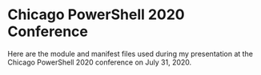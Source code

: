 # Chicago PowerShell 2020 Conference
Here are the module and manifest files used during my presentation at the Chicago PowerShell 2020 conference on July 31, 2020.